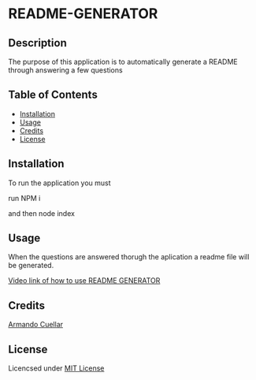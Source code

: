 # README-GENERATOR

## Description
The purpose of this application is to automatically generate a README through answering a few questions

## Table of Contents

* [Installation](#installation)
* [Usage](#usage)
* [Credits](#credits)
* [License](#license)


## Installation

To run the application you must 

run NPM i

and then node index

## Usage
When the questions are answered thorugh the aplication a readme file will be generated.

[Video link of how to use README GENERATOR](https://watch.screencastify.com/v/pbb1u3xIATkntgEyinyu)


## Credits

[Armando Cuellar](https://github.com/armcuellar) 


## License

Licencsed under [MIT License](LICENSE)
